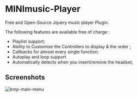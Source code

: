 # MINImusic-Player

Free and Open-Source Jquery music player Plugin.

The following features are available free of charge :

* Playlist support;
* Ability to Customise the Controllers to display & the order ;
* Callbacks for almost every single function;
* Autoplay and loop support
* Automatically detects when you insert/remove the headset; 

## Screenshots

![kmp-main-menu](http://digital.akauk.com/utils/musicPlayer/data/screenshot.png)
